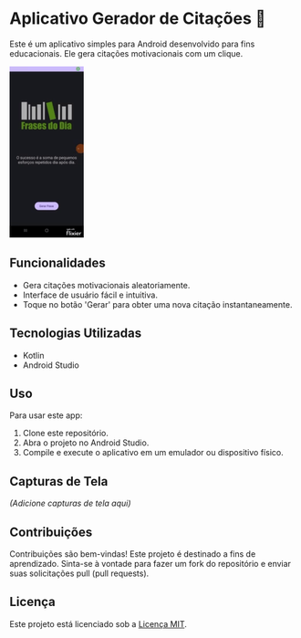 # Aplicativo Gerador de Citações 📜

Este é um aplicativo simples para Android desenvolvido para fins educacionais. Ele gera citações motivacionais com um clique.

![Demo](frases.gif)

## Funcionalidades

- Gera citações motivacionais aleatoriamente.
- Interface de usuário fácil e intuitiva.
- Toque no botão 'Gerar' para obter uma nova citação instantaneamente.

## Tecnologias Utilizadas

- Kotlin
- Android Studio

## Uso

Para usar este app:

1. Clone este repositório.
2. Abra o projeto no Android Studio.
3. Compile e execute o aplicativo em um emulador ou dispositivo físico.

## Capturas de Tela

_(Adicione capturas de tela aqui)_

## Contribuições

Contribuições são bem-vindas! Este projeto é destinado a fins de aprendizado. Sinta-se à vontade para fazer um fork do repositório e enviar suas solicitações pull (pull requests).

## Licença

Este projeto está licenciado sob a [Licença MIT](LICENSE).
